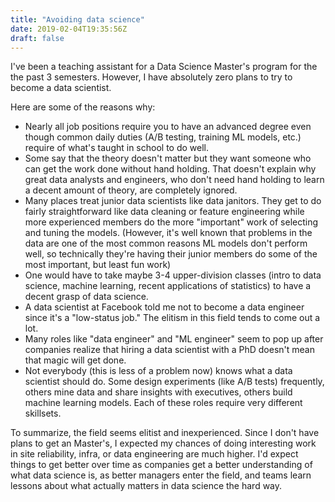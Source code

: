 ```yaml
---
title: "Avoiding data science"
date: 2019-02-04T19:35:56Z
draft: false
---
```

I've been a teaching assistant for a Data Science Master's program for the
the past 3 semesters. However, I have absolutely zero plans to try to become
a data scientist.

Here are some of the reasons why:

- Nearly all job positions require you to have an advanced degree even though
  common daily duties (A/B testing, training ML models, etc.) require of what's taught in school to do well.
- Some say that the theory doesn't matter but they want someone who can get the work done without hand holding. That doesn't explain why
  great data analysts and engineers, who don't need hand holding to learn a decent amount of theory, are completely ignored. 
- Many places treat junior data scientists like data janitors. They get to do fairly straightforward like
  data cleaning or feature engineering while more experienced members do the more "important" work of selecting and tuning the models. (However, it's well known that
  problems in the data are one of the most common reasons ML models don't perform well, so technically they're having their junior members do some of the most
  important, but least fun work)
- One would have to take maybe 3-4 upper-division classes (intro to data science, machine learning, recent applications of statistics) to have a decent grasp of data science.
- A data scientist at Facebook told me not to become a data engineer since
  it's a "low-status job." The elitism in this field tends to come out a lot.
- Many roles like "data engineer" and "ML engineer" seem to pop up after companies realize that
  hiring a data scientist with a PhD doesn't mean that magic will get done.
- Not everybody (this is less of a problem now) knows what a data scientist should do. Some design experiments (like A/B tests) frequently,
  others mine data and share insights with executives, others build machine learning models. Each of these roles require very different skillsets.
  
To summarize, the field seems elitist and inexperienced. Since I don't have plans to get an Master's, I expected my chances
of doing interesting work in site reliability, infra, or data engineering are much higher. I'd expect things to get better
over time as companies get a better understanding of what data science is, as better managers
enter the field, and teams learn lessons about what actually matters in data science the hard way.